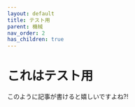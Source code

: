 ```yaml
---
layout: default
title: テスト用
parent: 機械
nav_order: 2
has_children: true
---
```

# これはテスト用
このように記事が書けると嬉しいですよね?!  